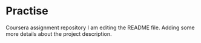 # Practise
Coursera assignment repository
I am editing the README file. Adding some more details about the project description.

